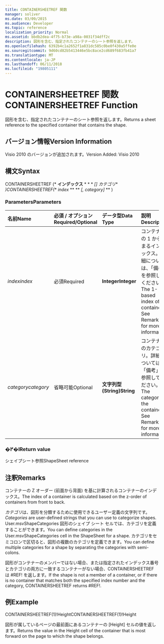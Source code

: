 ```yaml
---
title: CONTAINERSHEETREF 関数
manager: soliver
ms.date: 03/09/2015
ms.audience: Developer
ms.topic: reference
localization_priority: Normal
ms.assetid: bbdb2dea-4f75-b73e-a98a-0031f34dff2c
description: 図形を含む、指定されたコンテナーのシート参照を返します。
ms.openlocfilehash: 6392b4c1a2652f1a831dc585c0be0f430a5ffe0e
ms.sourcegitcommit: 9d60cd82b5413446e5bc8ace2cd689f683fb41a7
ms.translationtype: MT
ms.contentlocale: ja-JP
ms.lasthandoff: 06/11/2018
ms.locfileid: "19805111"
---
```

# <a name="containersheetref-function"></a><span data-ttu-id="e9ae9-103">CONTAINERSHEETREF 関数</span><span class="sxs-lookup"><span data-stu-id="e9ae9-103">CONTAINERSHEETREF Function</span></span>

<span data-ttu-id="e9ae9-104">図形を含む、指定されたコンテナーのシート参照を返します。</span><span class="sxs-lookup"><span data-stu-id="e9ae9-104">Returns a sheet reference to the specified container that contains the shape.</span></span>
  
## <a name="version-information"></a><span data-ttu-id="e9ae9-105">バージョン情報</span><span class="sxs-lookup"><span data-stu-id="e9ae9-105">Version Information</span></span>

<span data-ttu-id="e9ae9-106">Visio 2010 のバージョンが追加されます。</span><span class="sxs-lookup"><span data-stu-id="e9ae9-106">Version Added: Visio 2010</span></span> 
  
## <a name="syntax"></a><span data-ttu-id="e9ae9-107">構文</span><span class="sxs-lookup"><span data-stu-id="e9ae9-107">Syntax</span></span>

<span data-ttu-id="e9ae9-108">CONTAINERSHEETREF (* **インデックス** * * * *[] カテゴリ** *)</span><span class="sxs-lookup"><span data-stu-id="e9ae9-108">CONTAINERSHEETREF(** *index* ** ** *[, category]* ** )</span></span> 
  
### <a name="parameters"></a><span data-ttu-id="e9ae9-109">Parameters</span><span class="sxs-lookup"><span data-stu-id="e9ae9-109">Parameters</span></span>

|<span data-ttu-id="e9ae9-110">**名前**</span><span class="sxs-lookup"><span data-stu-id="e9ae9-110">**Name**</span></span>|<span data-ttu-id="e9ae9-111">**必須 / オプション**</span><span class="sxs-lookup"><span data-stu-id="e9ae9-111">**Required/Optional**</span></span>|<span data-ttu-id="e9ae9-112">**データ型**</span><span class="sxs-lookup"><span data-stu-id="e9ae9-112">**Data Type**</span></span>|<span data-ttu-id="e9ae9-113">**説明**</span><span class="sxs-lookup"><span data-stu-id="e9ae9-113">**Description**</span></span>|
|:-----|:-----|:-----|:-----|
| <span data-ttu-id="e9ae9-114">_index_</span><span class="sxs-lookup"><span data-stu-id="e9ae9-114">_index_</span></span> <br/> |<span data-ttu-id="e9ae9-115">必須</span><span class="sxs-lookup"><span data-stu-id="e9ae9-115">Required</span></span>  <br/> |<span data-ttu-id="e9ae9-116">**Integer**</span><span class="sxs-lookup"><span data-stu-id="e9ae9-116">**Integer**</span></span> <br/> |<span data-ttu-id="e9ae9-p101">コンテナーの 1 から始まるインデックス。詳細については、「備考」を参照してください。</span><span class="sxs-lookup"><span data-stu-id="e9ae9-p101">The 1-based index of the container. See Remarks for more information.</span></span>  <br/> |
| <span data-ttu-id="e9ae9-119">_category_</span><span class="sxs-lookup"><span data-stu-id="e9ae9-119">_category_</span></span> <br/> |<span data-ttu-id="e9ae9-120">省略可能</span><span class="sxs-lookup"><span data-stu-id="e9ae9-120">Optional</span></span>  <br/> |<span data-ttu-id="e9ae9-121">**文字列型 (String)**</span><span class="sxs-lookup"><span data-stu-id="e9ae9-121">**String**</span></span> <br/> |<span data-ttu-id="e9ae9-p102">コンテナーのカテゴリ。詳細については、「備考」を参照してください。</span><span class="sxs-lookup"><span data-stu-id="e9ae9-p102">The category of the container. See Remarks for more information.</span></span>  <br/> |
   
### <a name="return-value"></a><span data-ttu-id="e9ae9-124">�߂�l</span><span class="sxs-lookup"><span data-stu-id="e9ae9-124">Return value</span></span>

<span data-ttu-id="e9ae9-125">シェイプシート参照</span><span class="sxs-lookup"><span data-stu-id="e9ae9-125">ShapeSheet reference</span></span>
  
## <a name="remarks"></a><span data-ttu-id="e9ae9-126">注釈</span><span class="sxs-lookup"><span data-stu-id="e9ae9-126">Remarks</span></span>

<span data-ttu-id="e9ae9-127">コンテナーの Z オーダー (前面から背面) を基に計算されるコンテナーのインデックス。</span><span class="sxs-lookup"><span data-stu-id="e9ae9-127">The index of a container is calculated based on the z-order of containers from front to back.</span></span>
  
 <span data-ttu-id="e9ae9-128">*カテゴリ*は、図形を分類するために使用できるユーザー定義の文字列です。</span><span class="sxs-lookup"><span data-stu-id="e9ae9-128">*Categories*  are user-defined strings that you can use to categorize shapes.</span></span> <span data-ttu-id="e9ae9-129">User.msvShapeCategories 図形のシェイプ シート セルでは、カテゴリを定義することができます。</span><span class="sxs-lookup"><span data-stu-id="e9ae9-129">You can define categories in the User.msvShapeCategories cell in the ShapeSheet for a shape.</span></span> <span data-ttu-id="e9ae9-130">カテゴリをセミコロンで区切ると、図形の複数のカテゴリを定義できます。</span><span class="sxs-lookup"><span data-stu-id="e9ae9-130">You can define multiple categories for a shape by separating the categories with semi-colons.</span></span> 
  
<span data-ttu-id="e9ae9-131">図形がコンテナーのメンバーではない場合、または指定されたインデックス番号とカテゴリの両方に一致するコンテナーがない場合、CONTAINERSHEETREF は #REF! を返します。</span><span class="sxs-lookup"><span data-stu-id="e9ae9-131">If the shape is not a member of a container, or if there is no container that matches both the specified index number and the category, CONTAINERSHEETREF returns #REF!.</span></span>
  
## <a name="example"></a><span data-ttu-id="e9ae9-132">例</span><span class="sxs-lookup"><span data-stu-id="e9ae9-132">Example</span></span>

<span data-ttu-id="e9ae9-133">CONTAINERSHEETREF(1)!Height</span><span class="sxs-lookup"><span data-stu-id="e9ae9-133">CONTAINERSHEETREF(1)!Height</span></span> 
  
<span data-ttu-id="e9ae9-134">図形が属しているページの最前面にあるコンテナーの [Height] セルの値を返します。</span><span class="sxs-lookup"><span data-stu-id="e9ae9-134">Returns the value in the Height cell of the container that is most forward on the page to which the shape belongs.</span></span> 
  

